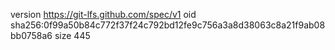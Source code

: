 version https://git-lfs.github.com/spec/v1
oid sha256:0f99a50b84c772f37f24c792bd12fe9c756a3a8d38063c8a21f9ab08bb0758a6
size 445
